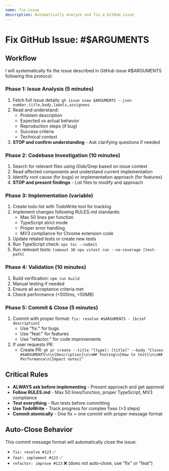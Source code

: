 ```yaml
---
name: fix-issue
description: Automatically analyze and fix a GitHub issue
---
```


# Fix GitHub Issue: #$ARGUMENTS

## Workflow

I will systematically fix the issue described in GitHub issue #$ARGUMENTS following this protocol:

### Phase 1: Issue Analysis (5 minutes)
1. Fetch full issue details: `gh issue view $ARGUMENTS --json number,title,body,labels,assignees`
2. Read and understand:
   - Problem description
   - Expected vs actual behavior
   - Reproduction steps (if bug)
   - Success criteria
   - Technical context
3. **STOP and confirm understanding** - Ask clarifying questions if needed

### Phase 2: Codebase Investigation (10 minutes)
1. Search for relevant files using Glob/Grep based on issue context
2. Read affected components and understand current implementation
3. Identify root cause (for bugs) or implementation approach (for features)
4. **STOP and present findings** - List files to modify and approach

### Phase 3: Implementation (variable)
1. Create todo list with TodoWrite tool for tracking
2. Implement changes following RULES.md standards:
   - Max 50 lines per function
   - TypeScript strict mode
   - Proper error handling
   - MV3 compliance for Chrome extension code
3. Update related tests or create new tests
4. Run TypeScript check: `npx tsc --noEmit`
5. Run relevant tests: `timeout 30 npx vitest run --no-coverage [test-path]`

### Phase 4: Validation (10 minutes)
1. Build verification: `npm run build`
2. Manual testing if needed
3. Ensure all acceptance criteria met
4. Check performance (<500ms, <50MB)

### Phase 5: Commit & Close (5 minutes)
1. Commit with proper format: `fix: resolve #$ARGUMENTS - [brief description]`
   - Use "fix:" for bugs
   - Use "feat:" for features
   - Use "refactor:" for code improvements
2. If user requests PR:
   - Create PR: `gh pr create --title "[type]: [title]" --body "Closes #$ARGUMENTS\n\n[Description]\n\n## Testing\n[How to test]\n\n## Performance\n[Impact notes]"`

## Critical Rules
- **ALWAYS ask before implementing** - Present approach and get approval
- **Follow RULES.md** - Max 50 lines/function, proper TypeScript, MV3 compliance
- **Test everything** - Run tests before committing
- **Use TodoWrite** - Track progress for complex fixes (>3 steps)
- **Commit atomically** - One fix = one commit with proper message format

## Auto-Close Behavior
This commit message format will automatically close the issue:
- `fix: resolve #123` ✅
- `feat: implement #123` ✅
- `refactor: improve #123` ❌ (does not auto-close, use "fix" or "feat")
